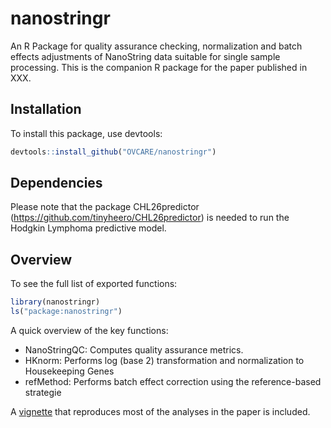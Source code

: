 nanostringr
===========

An R Package for quality assurance checking, normalization and batch effects adjustments of NanoString data suitable for single sample processing. This is the companion R package for the paper published in XXX.

Installation
------------

To install this package, use devtools:

``` r
devtools::install_github("OVCARE/nanostringr")
```

Dependencies
------------

Please note that the package CHL26predictor (<https://github.com/tinyheero/CHL26predictor>) is needed to run the Hodgkin Lymphoma predictive model.

Overview
--------

To see the full list of exported functions:

``` r
library(nanostringr)
ls("package:nanostringr")
```

A quick overview of the key functions:

-   NanoStringQC: Computes quality assurance metrics.
-   HKnorm: Performs log (base 2) transformation and normalization to Housekeeping Genes
-   refMethod: Performs batch effect correction using the reference-based strategie

A [vignette](vignettes/nanostring.html) that reproduces most of the analyses in the paper is included.
